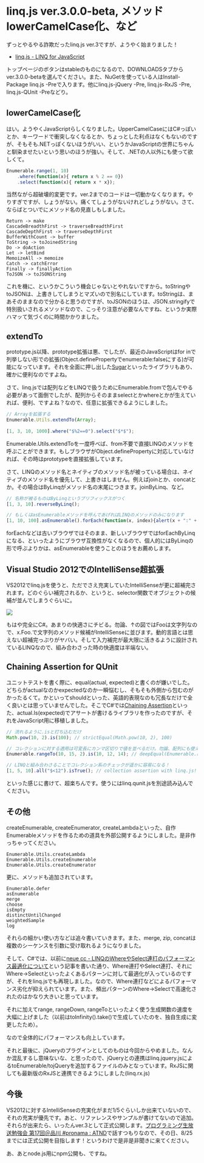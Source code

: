 # linq.js ver.3.0.0-beta, メソッドlowerCamelCase化、など

ずっとやるやる詐欺だったlinq.js ver.3ですが、ようやく始まりました！

* [linq.js - LINQ for JavaScript](http://linqjs.codeplex.com/)

トップページのボタンはstableのものになるので、DOWNLOADSタブからver.3.0.0-betaを選んでください。また、NuGetを使っている人はInstall-Package linq.js -Preで入ります。他にlinq.js-jQuery -Pre, linq.js-RxJS -Pre, linq.js-QUnit -Preなどり。

lowerCamelCase化
---
はい。ようやくJavaScriptらしくなりました。UpperCamelCaseにはC#っぽいとか、キーワードで衝突しなくなるとか、ちょっとした利点はなくもないのですが、そもそも.NETっぽくないほうがいい、というかJavaScriptの世界にちゃんと馴染ませたいという思いのほうが強い。そして、.NETの人以外にも使って欲しくて。

```javascript
Enumerable.range(1, 10)
    .where(function(x){ return x % 2 == 0})
    .select(function(x){ return x * x});
```

当然ながら超破壊的変更です。ver.2までのコードは一切動かなくなります。やりすぎですが、しょうがない。痛くてしょうがないけれどしょうがない。さて、ならばとついでにメソッド名の見直しもしました。

```text
Return -> make
CascadeBreadthFirst -> traverseBreadthFirst
CascadeDepthFirst -> traverseDepthFirst
BufferWithCount -> buffer
ToString -> toJoinedString
Do -> doAction
Let -> letBind
MemoizeAll -> memoize
Catch -> catchError
Finally -> finallyAction
ToJSON -> toJSONString
```

これを機に、というかこういう機会じゃないとやれないですから。toStringやtoJSONは、上書きしてしまうとマズいので別名にしています。toStringは、まあそのままなので分かると思うのですが、toJSONのほうは、JSON.stringifyで特別扱いされるメソッドなので、こっそり注意が必要なんですね、というか実際ハマッて気づくのに時間かかりました。

extendTo
---
prototype.js以降、prototype拡張は悪、でしたが、最近のJavaScriptはfor inで列挙しない形での拡張(Object.definePropertyでenumerable:falseにする)が可能になっています。それを全面に押し出した[Sugar](http://sugarjs.com/)といったライブラリもあり、確かに便利なのですよね。

さて、linq.jsでは配列などをLINQで扱うためにEnumerable.fromで包んでやる必要があって面倒でしたが、配列からそのままselectとかwhereとかが生えていれば、便利、ですよね？なので、任意に拡張できるようにしました。

```javascript
// Arrayを拡張する
Enumerable.Utils.extendTo(Array);
        
[1, 3, 10, 1000].where("$%2==0").select("$*$");
```

Enumerable.Utils.extendToを一度呼べば、from不要で直接LINQのメソッドを呼ぶことができます。もしブラウザがObject.definePropertyに対応していなければ、その時はprototypeを直接拡張しています。

さて、LINQのメソッド名とネイティブのメソッド名が被っている場合は、ネイティブのメソッド名を優先して、上書きはしません。例えばjoinとか、concatとか。その場合はByLinqがメソッド名の末尾につきます。joinByLinq、など。

```javascript
// 名称が被るものはByLinqというプリフィックスがつく
[1, 3, 10].reverseByLinq();

// もしくはasEnumerableメソッドを呼んであげればLINQのメソッドのみになります
[1, 10, 100].asEnumerable().forEach(function(x, index){alert(x + ":" + index)});
```

forEachなどは古いブラウザではそのまま、新しいブラウザではforEachByLinqになる、といったようにブラウザ互換性がなくなるので、個人的にはByLinqの形で呼ぶよりかは、asEnumerableを使うことのほうをお薦めします。

Visual Studio 2012でのIntelliSense超拡張
---
VS2012でlinq.jsを使うと、ただでさえ充実していたIntelliSenseが更に超補完されます。どのぐらい補完されるか、というと、selector関数でオブジェクトの候補が並んでしまうぐらいに。

<p class="noindent">
	<img src="http://act.neue.cc/linq.js_3.0_intellisense.jpg">
</p>

もはや完全にC#。あまりの快適さにチビる。勿論、↑の図ではFooは文字列なので、x.Foo.で文字列のメソッド候補がIntelliSenseに並びます。動的言語とは思えない超補完っぷりがヤバい。そして入力補完が最大限に活きるように設計されているLINQなので、組み合わさった時の快適度は半端ない。

Chaining Assertion for QUnit
---
ユニットテストを書く際に、equal(actual, expected)と書くのが嫌いでした。どちらがactualなのかexpectedなのか一瞬悩むし、そもそも外側から包むのがかったるくて。かといってshouldといった、英語的表現なのも冗長なだけで全く良いとは思っていませんでした。そこでC#では[Chaining Assertion](http://chainingassertion.codeplex.com/)といった、actual.Is(expected)でアサートが書けるライブラリを作ったのですが、それをJavaScript用に移植しました。

```javascript
// 流れるように.isと打ち込むだけ
Math.pow(10, 2).is(100); // strictEqual(Math.pow(10, 2), 100)

// コレクションに対する適用は可変長にカンマ区切りで値を並べるだけ。勿論、配列にも使えます。
Enumerable.rangeTo(10, 15, 2).is(10, 12, 14); // deepEqual(Enumerable.rangeTo(10, 15, 2).toArray(), [10, 12, 14])

// LINQと組み合わさることでコレクション系のチェックが遥かに容易になる！
[1, 5, 10].all("$<12").isTrue(); // collection assertion with linq.js!
```

といった感じに書けて、超楽ちんです。使うにはlinq.qunit.jsを別途読み込んでください。

その他
---
createEnumerable, createEnumerator, createLambdaといった、自作Enumerableメソッドを作るための道具を外部公開するようにしました。是非作っちゃってください。

```text
Enumerable.Utils.createLambda
Enumerable.Utils.createEnumerable
Enumerable.Utils.createEnumerator
```

更に、メソッドも追加されています。

```text
Enumerable.defer
asEnumerable
merge
choose
isEmpty
distinctUntilChanged
weightedSample
log
```

それらの細かい使い方などは追々書いていきます。また、merge, zip, concatは複数のシーケンスを引数に受け取れるようになりました。

そして、C#では、以前に[neue cc - LINQのWhereやSelect連打のパフォーマンス最適化について](http://neue.cc/2012/03/08_367.html)という記事を書いた通り、Where連打やSelect連打、それにWhere->Selectといったよくあるパターンに対して最適化が入っているのですが、それをlinq.jsでも再現しました。なので、Where連打などによるパフォーマンス劣化が抑えられています。また、頻出パターンのWhere->Selectで高速化されたのはかなり大きいと思っています。

それに加えてrange, rangeDown, rangeToといったよく使う生成関数の速度を大幅に上げました（以前はtoInfinity().take()で生成していたのを、独自生成に変更したため）。

なので全体的にパフォーマンスも向上しています。

それと最後に、jQueryのプラグインとしてのものは今回からやめました。なんか混乱するし意味ないな、と思ったので、jQueryとの連携はlinq.jquery.jsによるtoEnumerable/tojQueryを追加するファイルのみとなっています。RxJSに関しても最新版のRxJSと連携できるようにしました(linq.rx.js)

今後
---
VS2012に対するIntelliSenseの充実化がまだ1/5ぐらいしか出来ていないので、それの充実が優先です。あと、リファレンスやサンプルが書けてないので追加。それらが出来たら、いったんver.3として正式公開します。[プログラミング生放送勉強会 第17回＠品川 #pronama : ATND](http://atnd.org/events/30344)で話すつもりなので、その日、8/25までには正式公開を目指します！というわけで是非是非聞きに来てください。

あ、あとnode.js用にnpm公開も、ですね。